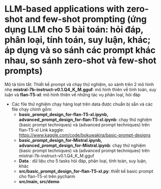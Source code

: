 # LLM-based applications with zero-shot and few-shot prompting (ứng dụng LLM cho 5 bài toán: hỏi đáp, phân loại, tính toán, suy luận, khác; áp dụng và so sánh các prompt khác nhau, so sánh zero-shot và few-shot prompts)
Mô tả tóm tắt: Thiết kế prompt và chạy thử nghiệm, so sánh trên 2 mô hình nhẹ 
**mistral-7b-instruct-v0.1.Q4_K_M.gguf**: mô hình thiên về tính toán, suy luận và **flan-T5-xl**: mô hình thiên về những tác vụ phân loại, hỏi đáp
- Các file thử nghiệm chạy hàng loạt trên data được chuẩn bị sẵn và các file chạy chính gồm:
  - **basic_prompt_design_for-flan-T5-xl.ipynb, advanced_prompt_design_for-flan-T5-xl.ipynb**: chạy thử nghiệm (basic prompt techniques) và (advanced prompt techniques) trên flan-T5-xl
      Link kaggle: https://www.kaggle.com/code/bokuwakira/basic-prompt-designs
  - **basic_prompt_design_for-Mistral.ipynb, advanced_prompt_design_for-Mistral.ipynb**: chạy thử nghiệm (basic prompt techniques) và (advanced prompt techniques) trên mistral-7b-instruct-v0.1.Q4_K_M.gguf
  - **Data** : dữ liệu cho 5 tasks hỏi đáp, phân loại, tính toán, suy luận, khác
  - **src/basic_prompt_design_for-flan-T5-xl.py**: thiết kế basic prompt cho flan-T5-xl trên pycharm
  - **src/main, src/demo**
